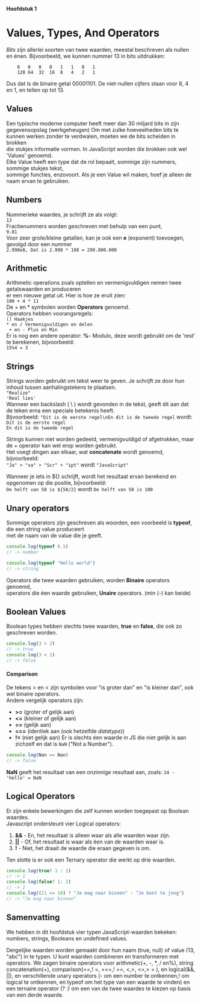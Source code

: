 __Hoofdstuk 1__
# Values, Types, And Operators
*Bits* zijn allerlei soorten van twee waarden, meestal beschreven als nullen en énen.
Bijvoorbeeld, we kunnen nummer 13 in bits uitdrukken:
```
    0   0   0   0   1   1   0   1
    128 64  32  16  8   4   2   1
```
Dus dat is de binaire getal 00001101. De niet-nullen cijfers staan voor 8, 4 en 1, en tellen op tot 13.

## Values
Een typische moderne computer heeft meer dan 30 miljard bits in zijn gegevensopslag (werkgeheugen)
Om met zulke hoeveelheden bits te kunnen werken zonder te verdwalen, moeten we de bits scheiden in brokken  
die stukjes informatie vormen. In JavaScript worden die brokken ook wel 'Values' genoemd.   
Elke Value heeft een type dat de rol bepaalt, sommige zijn nummers, sommige stukjes tekst,  
sommige functies, enzovoort. Als je een Value wil maken, hoef je alleen de naam ervan te gebruiken.  

## Numbers
Nummerieke waardes, je schrijft ze als volgt:  
`13`  
Fractienummers worden geschreven met behulp van een punt,  
`9.81`  
Voor zeer grote/kleine getallen, kan je ook een __e__ (exponent) toevoegen, gevolgd door een nummer  
`2.998e8, Dat is 2.998 * 108 = 299.800.000`  

## Arithmetic
Arithmetic operations zoals optellen en vermenigvuldigen nemen twee getalswaarden en produceren  
er een nieuwe getal uit. Hier is hoe ze eruit zien:  
`100 + 4 * 11`  
De + en * symbolen worden __Operators__ genoemd.  
Operators hebben voorangsregels:  
`() Haakjes`  
`* en / Vermenigvuldigen en delen`  
` + en - Plus en Min`  
Er is nog een andere operator: __%__- Modulo, deze wordt gebruikt om de 'rest' te berekenen, bijvoorbeeld:  
`15%4 = 3`  

## Strings 
Strings worden gebruikt om tekst weer te geven. Je schrijft ze door hun inhoud tussen aanhalingstekens te plaatsen.  
`"Realize"`  
`'Real lies'`  
Wanneer een backslash ( \ ) wordt gevonden in de tekst, geeft dit aan dat de teken erna een speciale betekenis heeft.  
Bijvoorbeeld: `"Dit is de eerste regel\nEn dit is de tweede regel` wordt:  
`Dit is de eerste regel`  
`En dit is de tweede regel`  

Strings kunnen niet worden gedeeld, vermenigvuldigd of afgetrokken, maar de + operator kan wel erop worden gebruikt.  
Het voegt dingen aan elkaar, wat __concatenate__ wordt genoemd, bijvoorbeeld:  
`"Ja" + "va" + "Scr" + "ipt"` wordt `"JavaScript"`  

Wanneer je iets in ${} schrijft, wordt het resultaat ervan berekend en opgenomen op die positie, bijvoorbeeld:  
`De helft van 50 is ${50/2}` wordt `De helft van 50 is 100`  

## Unary operators
Sommige operators zijn geschreven als woorden, een voorbeeld is __typeof__, die een string value produceert  
met de naam van de value die je geeft.

```javascript
console.log(typeof 6.5)
// -> number

console.log(typeof "Hello world")
// -> string
```
Operators die twee waarden gebruiken, worden __Binaire__ operators genoemd,  
operators die éen waarde gebruiken, __Unaire__ operators. (min (-) kan beide)  

## Boolean Values
Boolean types hebben slechts twee waarden, __true__ en __false__, die ook zo geschreven worden.  
``` javascript
console.log(3 > 2)
// -> true
console.log(3 < 2)
// -> false
```

#### Comparison
De tekens > en < zijn symbolen voor "is groter dan" en "is kleiner dan", ook wel binaire operators.  
Andere vergelijk operators zijn:
* __>=__ (groter of gelijk aan) 
* __<=__ (kleiner of gelijk aan)
* __==__ (gelijk aan)
* __===__ (identiek aan (ook hetzelfde _datatype_))
* __!=__ (niet gelijk aan)
Er is slechts éen waarde in JS die niet gelijk is aan zichzelf en dat is `NaN` ("Not a Number").
```javascript
console.log(Nan == Nan)
// -> false
```
__NaN__ geeft het resultaat van een onzinnige resultaat aan, zoals: `24 - 'hello' = NaN`

## Logical Operators
Er zijn enkele bewerkingen die zelf kunnen worden toegepast op Boolean waardes.  
Javascript ondersteunt vier Logical operators:
1. __&&__ - En, het resultaat is alleen waar als alle waarden waar zijn.
2. __||__ - Of, het resultaat is waar als éen van de waarden waar is.
3. __!__ - Niet, het draait de waarde die eraan gegeven is om.

Ten slotte is er ook een Ternary operator die werkt op drie waarden.
``` javascript
console.log(true? 1 : 2)
// -> 1
console.log(false? 1: 2)
// -> 2
console.log((21 >= 18) ? "Je mag naar binnen" : "Je bent te jong")
// -> "Je mag naar binnen"
```

## Samenvatting
We hebben in dit hoofdstuk vier typen JavaScript-waarden bekeken: numbers, strings, Booleans en undefined values.

Dergelijke waarden worden gemaakt door hun naam (true, null) of value (13, "abc") in te typen. U kunt waarden combineren en transformeren met operators. We zagen binaire operators voor arithmetic(+, -, *, / en%), string concatenation(+), comparison(==,! =, ===,! ==, <,>, <=,> = ), en logical(&&, ||), en verschillende unary operators (- om een number te ontkennen,! om logical te ontkennen, en typeof om het type van een waarde te vinden) en een ternaire operator (? :) om een van de twee waardes te kiezen op basis van een derde waarde.